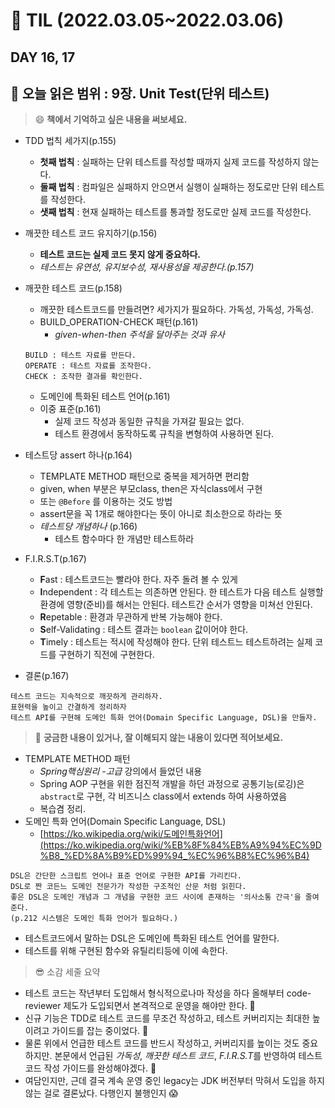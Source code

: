 # :pencil: TIL (2022.03.05~2022.03.06)
## DAY 16, 17
:book: 오늘 읽은 범위 : 9장. Unit Test(단위 테스트)
---
> :smile: **책에서 기억하고 싶은 내용을 써보세요.**
 - TDD 법칙 세가지(p.155)
   * **첫째 법칙** : 실패하는 단위 테스트를 작성할 때까지 실제 코드를 작성하지 않는다.
   * **둘째 법칙** : 컴파일은 실패하지 안으면서 실행이 실패하는 정도로만 단위 테스트를 작성한다.
   * **샛째 법칙** : 현재 실패하는 테스트를 통과할 정도로만 실제 코드를 작성한다.

 - 깨끗한 테스트 코드 유지하기(p.156)
   * **테스트 코드는 실제 코드 못지 않게 중요하다.**
   * *테스트는 유연성, 유지보수성, 재사용성을 제공한다.(p.157)*
 - 깨끗한 테스트 코드(p.158)
   * 깨끗한 테스트코드를 만들려면? 세가지가 필요하다. 가독성, 가독성, 가독성.
   * BUILD_OPERATION-CHECK 패턴(p.161)
      + *given-when-then 주석을 달아주는 것과 유사*
    ```
    BUILD : 테스트 자료를 만든다.
    OPERATE : 테스트 자료를 조작한다.
    CHECK : 조작한 결과를 확인한다.
    ```     
   * 도메인에 특화된 테스트 언어(p.161)
   * 이중 표준(p.161)
     + 실제 코드 작성과 동일한 규칙을 가져갈 필요는 없다.
     + 테스트 환경에서 동작하도록 규칙을 변형하여 사용하면 된다.
- 테스트당 assert 하나(p.164) 
   * TEMPLATE METHOD 패턴으로 중복을 제거하면 편리함
   * given, when 부분은 부모class, then은 자식class에서 구현
   * 또는 ```@Before``` 를 이용하는 것도 방법
   * assert문을 꼭 1개로 해야한다는 뜻이 아니로 최소한으로 하라는 뜻
   * *테스트당 개념하나* (p.166)
     + 테스트 함수마다 한 개념만 테스트하라
 - F.I.R.S.T(p.167)
   * **F**ast : 테스트코드는 빨라야 한다. 자주 돌려 볼 수 있게
   * **I**ndependent : 각 테스트는 의존하면 안된다. 한 테스트가 다음 테스트 실행할 환경에 영향(준비)를 해서는 안된다. 테스트간 순서가 영향을 미쳐선 안된다.
   * **R**epetable : 환경과 무관하게 반복 가능해야 한다.
   * **S**elf-Validating : 테스트 결과는 ```boolean``` 값이어야 한다. 
   * **T**imely : 테스트는 적시에 작성해야 한다. 단위 테스트느 테스트하려는 실제 코드를 구현하기 직전에 구현한다.
 - 결론(p.167)

``` 
테스트 코드는 지속적으로 깨끗하게 관리하자. 
표현력을 높이고 간결하게 정리하자
테스트 API를 구현해 도메인 특화 언어(Domain Specific Language, DSL)을 만들자.
```

 
  
> :mag_right: **궁금한 내용이 있거나, 잘 이해되지 않는 내용이 있다면 적어보세요.**
 - TEMPLATE METHOD 패턴
    * *Spring핵심원리 -고급* 강의에서 들었던 내용
    * Spring AOP 구현을 위한 점진적 개발을 하던 과정으로 공통기능(로깅)은 ```abstract```로 구현, 각 비즈니스 class에서 extends 하여 사용하였음
    * 복습겸 정리.
 - 도메인 특화 언어(Domain Specific Language, DSL)
    * [https://ko.wikipedia.org/wiki/도메인특화언어](https://ko.wikipedia.org/wiki/%EB%8F%84%EB%A9%94%EC%9D%B8_%ED%8A%B9%ED%99%94_%EC%96%B8%EC%96%B4)
```
DSL은 간단한 스크립트 언어나 표준 언어로 구현한 API를 가리킨다.
DSL로 짠 코든느 도메인 전문가가 작성한 구조적인 산문 처럼 읽힌다.
좋은 DSL은 도메인 개념과 그 개념을 구현한 코드 사이에 존재하는 '의사소통 간극'을 줄여준다. 
(p.212 시스템은 도메인 특화 언어가 필요하다.)
```
 - 테스트코드에서 말하는 DSL은 도메인에 특화된 테스트 언어를 말한다.
 - 테스트를 위해 구현된 함수와 유틸리티등에 이에 속한다.

> :sunglasses: 소감 세줄 요약
 - 테스트 코드는 작년부터 도입해서 형식적으로나마 작성을 하다 올해부터 code-reviewer 제도가 도입되면서 본격적으로 운영을 해야만 한다. :cowboy_hat_face:
 - 신규 기능은 TDD로 테스트 코드를 무조건 작성하고, 테스트 커버리지는 최대한 높이려고 가이드를 잡는 중이었다. :runner:
 - 물론 위에서 언급한 테스트 코드를 반드시 작성하고, 커버리지를 높이는 것도 중요하지만. 본문에서 언급된 *가독성*, *깨끗한 테스트 코드*, *F.I.R.S.T*를 반영하여 테스트 코드 작성 가이드를 완성해야겠다. :muscle:
 - 여담인지만, 근데 결국 계속 운영 중인 legacy는 JDK 버전부터 막혀서 도입을 하지 않는 걸로 결론났다. 다행인지 불행인지 :scream:
 
 